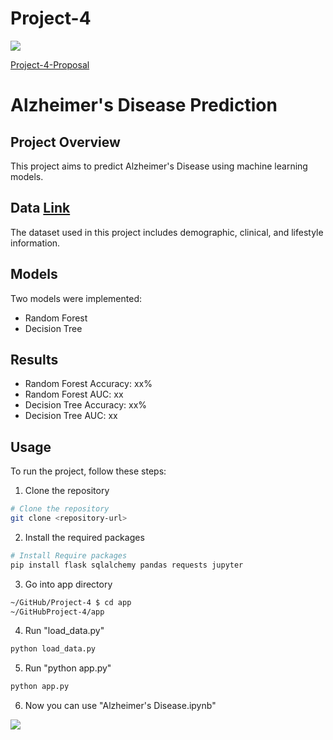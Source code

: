 # Project-4
<img src="https://capsule-render.vercel.app/api?type=waving&color=BDBDC8&height=150&section=header" />

[Project-4-Proposal](https://docs.google.com/document/d/1wjlaXLGC6ZO0PcoKIO1drjRMGmiGWQUmc7J78Ze_ab0/edit)

# Alzheimer's Disease Prediction

## Project Overview
This project aims to predict Alzheimer's Disease using machine learning models.

## Data [Link](https://www.kaggle.com/datasets/rabieelkharoua/alzheimers-disease-dataset)
The dataset used in this project includes demographic, clinical, and lifestyle information.

## Models
Two models were implemented:
- Random Forest
- Decision Tree

## Results
- Random Forest Accuracy: xx%
- Random Forest AUC: xx
- Decision Tree Accuracy: xx%
- Decision Tree AUC: xx

## Usage
To run the project, follow these steps:
1. Clone the repository
```bash
# Clone the repository
git clone <repository-url>
```
2. Install the required packages
```bash
# Install Require packages
pip install flask sqlalchemy pandas requests jupyter
``` 
3. Go into app directory
```bash
~/GitHub/Project-4 $ cd app
~/GitHubProject-4/app
```
4. Run "load_data.py"
```bash
python load_data.py
```
5. Run "python app.py"
```bash
python app.py
```
6. Now you can use "Alzheimer's Disease.ipynb"




<img src="https://capsule-render.vercel.app/api?type=waving&color=BDBDC8&height=150&section=footer" />
